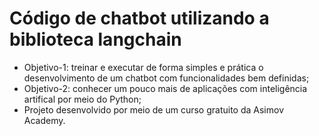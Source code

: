# Código de chatbot utilizando a biblioteca langchain
- Objetivo-1: treinar e executar de forma simples e prática o desenvolvimento de um chatbot com funcionalidades bem definidas;
- Objetivo-2: conhecer um pouco mais de aplicações com inteligência artifical por meio do Python;
- Projeto desenvolvido por meio de um curso gratuito da Asimov Academy.
